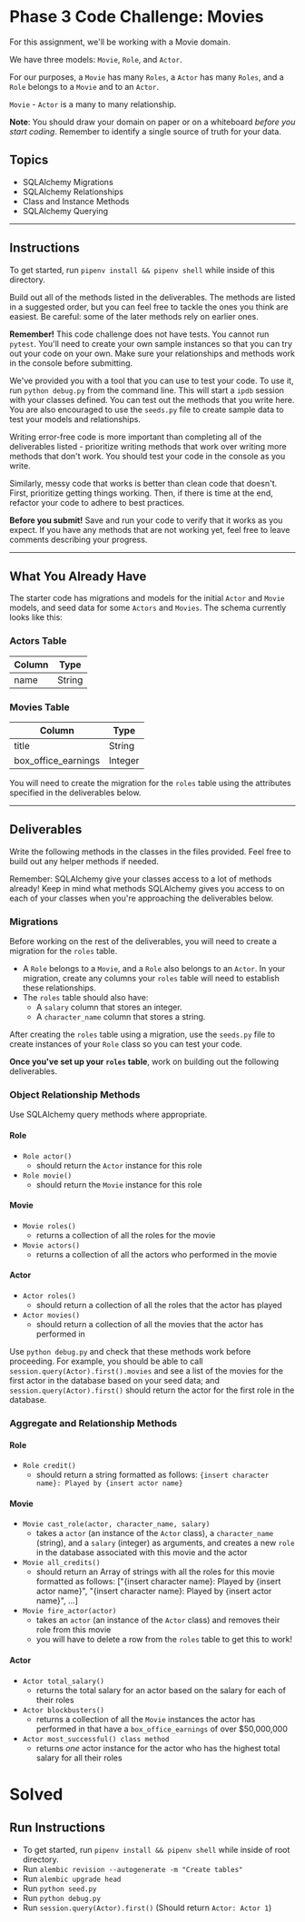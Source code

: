 # Phase 3 Code Challenge: Movies

For this assignment, we'll be working with a Movie domain.

We have three models: `Movie`, `Role`, and `Actor`.

For our purposes, a `Movie` has many `Roles`, a `Actor` has many `Roles`, and a
`Role` belongs to a `Movie` and to an `Actor`.

`Movie` - `Actor` is a many to many relationship.

**Note**: You should draw your domain on paper or on a whiteboard _before you
start coding_. Remember to identify a single source of truth for your data.

## Topics

- SQLAlchemy Migrations
- SQLAlchemy Relationships
- Class and Instance Methods
- SQLAlchemy Querying

***

## Instructions

To get started, run `pipenv install && pipenv shell` while inside of this directory.

Build out all of the methods listed in the deliverables. The methods are listed
in a suggested order, but you can feel free to tackle the ones you think are
easiest. Be careful: some of the later methods rely on earlier ones.

**Remember!** This code challenge does not have tests. You cannot run `pytest`.
 You'll need to create your own sample instances so
that you can try out your code on your own. Make sure your relationships and
methods work in the console before submitting.

We've provided you with a tool that you can use to test your code. To use it,
run `python debug.py` from the command line. This will start a `ipdb` session with
your classes defined. You can test out the methods that you write here. You are
also encouraged to use the `seeds.py` file to create sample data to test your
models and relationships.

Writing error-free code is more important than completing all of the
deliverables listed - prioritize writing methods that work over writing more
methods that don't work. You should test your code in the console as you write.

Similarly, messy code that works is better than clean code that doesn't. First,
prioritize getting things working. Then, if there is time at the end, refactor
your code to adhere to best practices.

**Before you submit!** Save and run your code to verify that it works as you
expect. If you have any methods that are not working yet, feel free to leave
comments describing your progress.

***

## What You Already Have

The starter code has migrations and models for the initial `Actor` and `Movie`
models, and seed data for some `Actors` and `Movies`. The schema currently looks
like this:

### Actors Table

| Column | Type   |
| ------ | ------ |
| name   | String |

### Movies Table

| Column              | Type    |
| ------------------- | ------- |
| title               | String  |
| box_office_earnings | Integer |

You will need to create the migration for the `roles` table using the attributes
specified in the deliverables below.

***

## Deliverables

Write the following methods in the classes in the files provided. Feel free to
build out any helper methods if needed.

Remember: SQLAlchemy give your classes access to a lot of methods already!
Keep in mind what methods SQLAlchemy gives you access to on each of your
classes when you're approaching the deliverables below.

### Migrations

Before working on the rest of the deliverables, you will need to create a
migration for the `roles` table.

- A `Role` belongs to a `Movie`, and a `Role` also belongs to an `Actor`. In
  your migration, create any columns your `roles` table will need to establish
  these relationships.
- The `roles` table should also have:
  - A `salary` column that stores an integer.
  - A `character_name` column that stores a string.

After creating the `roles` table using a migration, use the `seeds.py` file to
create instances of your `Role` class so you can test your code.

**Once you've set up your `roles` table**, work on building out the following
deliverables.

### Object Relationship Methods

Use SQLAlchemy query methods where
appropriate.

#### Role

- `Role actor()`
  - should return the `Actor` instance for this role
- `Role movie()`
  - should return the `Movie` instance for this role

#### Movie

- `Movie roles()`
  - returns a collection of all the roles for the movie
- `Movie actors()`
  - returns a collection of all the actors who performed in the movie

#### Actor

- `Actor roles()`
  - should return a collection of all the roles that the actor has played
- `Actor movies()`
  - should return a collection of all the movies that the actor has performed in

Use `python debug.py` and check that these methods work before proceeding. For
example, you should be able to call `session.query(Actor).first().movies` and see a list of the
movies for the first actor in the database based on your seed data; and
`session.query(Actor).first()` should return the actor for the first role in the database.

### Aggregate and Relationship Methods

#### Role

- `Role credit()`
  - should return a string formatted as follows:
    `{insert character name}: Played by {insert actor name}`

#### Movie

- `Movie cast_role(actor, character_name, salary)`
  - takes a `actor` (an instance of the `Actor` class), a `character_name`
    (string), and a `salary` (integer) as arguments, and creates a new `role` in
    the database associated with this movie and the actor
- `Movie all_credits()`
  - should return an Array of strings with all the roles for this movie
    formatted as follows:
    ["{insert character name}: Played by {insert actor name}", "{insert character name}: Played by {insert actor name}", ...]
- `Movie fire_actor(actor)`
  - takes an `actor` (an instance of the `Actor` class) and removes their role from this movie
  - you will have to delete a row from the `roles` table to get this to work!

#### Actor

- `Actor total_salary()`
  - returns the total salary for an actor based on the salary for each of their
    roles
- `Actor blockbusters()`
  - returns a collection of all the `Movie` instances the actor has performed in
    that have a `box_office_earnings` of over $50,000,000
- `Actor most_successful() class method`
  - returns _one_ actor instance for the actor who has the highest total salary
    for all their roles

# Solved
## Run Instructions
- To get started, run `pipenv install && pipenv shell` while inside of root directory.
- Run `alembic revision --autogenerate -m "Create tables"`
- Run `alembic upgrade head`
- Run `python seed.py`
- Run `python debug.py`
- Run `session.query(Actor).first()` (Should return `Actor: Actor 1`)